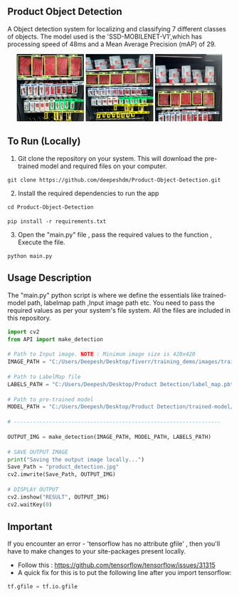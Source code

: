 ## Product Object Detection

A Object detection system for localizing and classifying 7 different classes of objects. The model used is the 'SSD-MOBILENET-V1',which has processing speed of 48ms and a Mean Average Precision (mAP) of 29.

<div float="left" align="center">
<img src="/examples/result1.jpeg"  width="30%"/>
<img src="/examples/result2.jpeg"  width="30%"/>
<img src="/examples/result.jpeg"  width="30%"/>
</div>


## To Run (Locally)

1. Git clone the repository on your system. This will download the pre-trained model and required files on your computer.
```
git clone https://github.com/deepeshdm/Product-Object-Detection.git
```

2. Install the required dependencies to run the app
```
cd Product-Object-Detection

pip install -r requirements.txt
```

3. Open the "main.py" file , pass the required values to the function , Execute the file.

```
python main.py
```

## Usage Description


The "main.py" python script is where we define the essentials like trained-model path, labelmap path ,Input image path etc. You need to pass the required values as per your system's file system. All the files are included in this repository.

```python
import cv2
from API import make_detection

# Path to Input image. NOTE : Minimum image size is 420x420
IMAGE_PATH = "C:/Users/Deepesh/Desktop/fiverr/training_demo/images/train/test_6.jpeg"

# Path to LabelMap file
LABELS_PATH = "C:/Users/Deepesh/Desktop/Product Detection/label_map.pbtxt"

# Path to pre-trained model 
MODEL_PATH = "C:/Users/Deepesh/Desktop/Product Detection/trained-model/saved_model"

# -----------------------------------------------------------------

OUTPUT_IMG = make_detection(IMAGE_PATH, MODEL_PATH, LABELS_PATH)

# SAVE OUTPUT IMAGE
print("Saving the output image locally...")
Save_Path = "product_detection.jpg"
cv2.imwrite(Save_Path, OUTPUT_IMG)

# DISPLAY OUTPUT
cv2.imshow("RESULT", OUTPUT_IMG)
cv2.waitKey(0)
```





## Important

If you encounter an error - 'tensorflow has no attribute gfile' , then you'll have to make changes to your site-packages present locally.
- Follow this : https://github.com/tensorflow/tensorflow/issues/31315
- A quick fix for this is to put the following line after you import tensorflow:
```python
tf.gfile = tf.io.gfile
```



